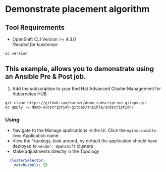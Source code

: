 # Demonstrate placement algorithm
## Tool Requirements
- OpenShift CLI Version >= 4.3.0<br>_Needed for kustomize_
```bash
oc version
```

## This example, allows you to demonstrate using an Ansible Pre & Post job.
1. Add the subscription to your Red Hat Advanced Cluster Management for Kubernetes HUB
```
git clone https://github.com/hariwi/demo-subscription-gitops.git
oc apply -k demo-subscription-gitops/ansible/subscription/
```
### Using
- Navigate to the Manage applications in the UI. Click the `nginx-ansible-demo` Application name.
- View the Topology, look around, by default the application should have deployed to `vendor: OpenShift` clusters
- Make adjustments directly in the Topology
```yaml
  clusterSelector:
    matchLabels: {}
```
